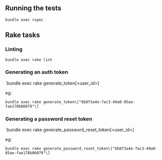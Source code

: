 ## Running the tests

`bundle exec rspec`

## Rake tasks

### Linting

`bundle exec rake lint`

### Generating an auth token

`bundle exec rake generate_token\[<user_id>\]

eg:

`bundle exec rake generate_token\["6b8f3a4e-7ac3-49a0-85ae-fae178b86079"\]`

### Generating a password reset token

`bundle exec rake generate_password_reset_token\[<user_id>\]

eg:

`bundle exec rake generate_password_reset_token\["6b8f3a4e-7ac3-49a0-85ae-fae178b86079"\]`
